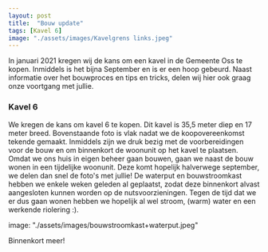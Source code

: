 ```yaml
---
layout: post
title:  "Bouw update"
tags: [Kavel 6]
image: "./assets/images/Kavelgrens links.jpeg"
---
```


In januari 2021 kregen wij de kans om een kavel in de Gemeente Oss te kopen. Inmiddels is het bijna September en is er een hoop gebeurd. Naast informatie over het bouwproces en tips en tricks, delen wij hier ook graag onze voortgang met jullie. 

### Kavel 6
We kregen de kans om kavel 6 te kopen. Dit kavel is 35,5 meter diep en 17 meter breed. Bovenstaande foto is vlak nadat we de koopovereenkomst tekende gemaakt. Inmiddels zijn we druk bezig met de voorbereidingen voor de bouw en om binnenkort de woonunit op het kavel te plaatsen. Omdat we ons huis in eigen beheer gaan bouwen, gaan we naast de bouw wonen in een tijdelijke woonunit. Deze komt hopelijk halverwege september, we delen dan snel de foto's met jullie! De waterput en bouwstroomkast hebben we enkele weken geleden al geplaatst, zodat deze binnenkort alvast aangesloten kunnen worden op de nutsvoorzieningen. Tegen de tijd dat we er dus gaan wonen hebben we hopelijk al wel stroom, (warm) water en een werkende riolering :).

image: "./assets/images/bouwstroomkast+waterput.jpeg"

Binnenkort meer!
